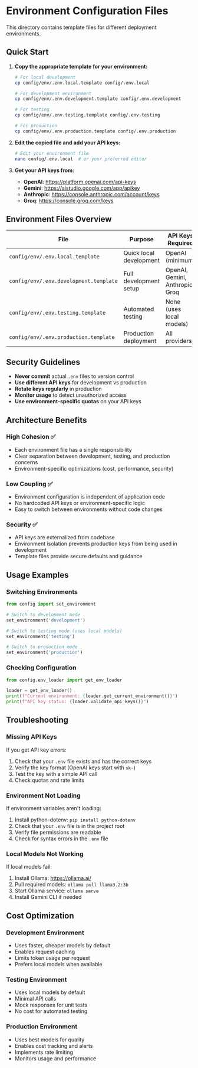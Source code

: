 # Environment Configuration Files

This directory contains template files for different deployment environments.

## Quick Start

1. **Copy the appropriate template for your environment:**

   ```bash
   # For local development
   cp config/env/.env.local.template config/.env.local

   # For development environment
   cp config/env/.env.development.template config/.env.development

   # For testing
   cp config/env/.env.testing.template config/.env.testing

   # For production
   cp config/env/.env.production.template config/.env.production
   ```

2. **Edit the copied file and add your API keys:**

   ```bash
   # Edit your environment file
   nano config/.env.local  # or your preferred editor
   ```

3. **Get your API keys from:**
   - **OpenAI**: https://platform.openai.com/api-keys
   - **Gemini**: https://aistudio.google.com/app/apikey
   - **Anthropic**: https://console.anthropic.com/account/keys
   - **Groq**: https://console.groq.com/keys

## Environment Files Overview

| File                                   | Purpose                 | API Keys Required               |
| -------------------------------------- | ----------------------- | ------------------------------- |
| `config/env/.env.local.template`       | Quick local development | OpenAI (minimum)                |
| `config/env/.env.development.template` | Full development setup  | OpenAI, Gemini, Anthropic, Groq |
| `config/env/.env.testing.template`     | Automated testing       | None (uses local models)        |
| `config/env/.env.production.template`  | Production deployment   | All providers                   |

## Security Guidelines

- **Never commit** actual `.env` files to version control
- **Use different API keys** for development vs production
- **Rotate keys regularly** in production
- **Monitor usage** to detect unauthorized access
- **Use environment-specific quotas** on your API keys

## Architecture Benefits

### High Cohesion ✅

- Each environment file has a single responsibility
- Clear separation between development, testing, and production concerns
- Environment-specific optimizations (cost, performance, security)

### Low Coupling ✅

- Environment configuration is independent of application code
- No hardcoded API keys or environment-specific logic
- Easy to switch between environments without code changes

### Security ✅

- API keys are externalized from codebase
- Environment isolation prevents production keys from being used in development
- Template files provide secure defaults and guidance

## Usage Examples

### Switching Environments

```python
from config import set_environment

# Switch to development mode
set_environment('development')

# Switch to testing mode (uses local models)
set_environment('testing')

# Switch to production mode
set_environment('production')
```

### Checking Configuration

```python
from config.env_loader import get_env_loader

loader = get_env_loader()
print(f"Current environment: {loader.get_current_environment()}")
print(f"API key status: {loader.validate_api_keys()}")
```

## Troubleshooting

### Missing API Keys

If you get API key errors:

1. Check that your `.env` file exists and has the correct keys
2. Verify the key format (OpenAI keys start with `sk-`)
3. Test the key with a simple API call
4. Check quotas and rate limits

### Environment Not Loading

If environment variables aren't loading:

1. Install python-dotenv: `pip install python-dotenv`
2. Check that your `.env` file is in the project root
3. Verify file permissions are readable
4. Check for syntax errors in the `.env` file

### Local Models Not Working

If local models fail:

1. Install Ollama: https://ollama.ai/
2. Pull required models: `ollama pull llama3.2:3b`
3. Start Ollama service: `ollama serve`
4. Install Gemini CLI if needed

## Cost Optimization

### Development Environment

- Uses faster, cheaper models by default
- Enables request caching
- Limits token usage per request
- Prefers local models when available

### Testing Environment

- Uses local models by default
- Minimal API calls
- Mock responses for unit tests
- No cost for automated testing

### Production Environment

- Uses best models for quality
- Enables cost tracking and alerts
- Implements rate limiting
- Monitors usage and performance
